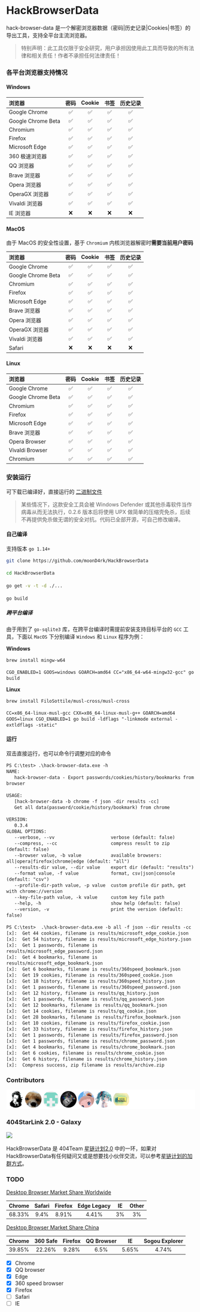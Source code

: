 # HackBrowserData

hack-browser-data 是一个解密浏览器数据（密码|历史记录|Cookies|书签）的导出工具，支持全平台主流浏览器。


>特别声明：此工具仅限于安全研究，用户承担因使用此工具而导致的所有法律和相关责任！作者不承担任何法律责任！

### 各平台浏览器支持情况

#### Windows

| 浏览器                      | 密码 | Cookie | 书签 | 历史记录 |
| :--------------------------- | :------: | :----: | :------: | :-----: |
| Google Chrome|    ✅     |   ✅    |    ✅     |    ✅    |
| Google Chrome Beta|    ✅    |   ✅   |    ✅    |    ✅    |
| Chromium |    ✅    |    ✅    |    ✅    |    ✅    |
| Firefox|    ✅     |   ✅    |    ✅     |    ✅    |
| Microsoft Edge|    ✅     |   ✅    |    ✅     |    ✅    |
| 360 极速浏览器    |    ✅     |   ✅    |    ✅     |    ✅    |
| QQ 浏览器|    ✅     |   ✅    |    ✅     |    ✅    |
| Brave 浏览器 |    ✅    |   ✅   |    ✅    |    ✅    |
| Opera 浏览器 |    ✅    |    ✅    |    ✅    |    ✅    |
| OperaGX 浏览器 |    ✅    |    ✅    |    ✅    |    ✅    |
| Vivaldi 浏览器 |    ✅    |    ✅    |    ✅    |    ✅    |
| IE 浏览器        |    ❌     |   ❌    |    ❌     |    ❌    |
#### MacOS

由于 MacOS 的安全性设置，基于 `Chromium` 内核浏览器解密时**需要当前用户密码**

| 浏览器                   | 密码 | Cookie | 书签 | 历史记录 |
| :--------------------------- | :------: | :----: | :------: | :-----: |
| Google Chrome  |    ✅     |   ✅    |    ✅     |    ✅    |
| Google Chrome Beta |    ✅    |   ✅   |    ✅    |    ✅    |
| Chromium |    ✅    |    ✅    |    ✅    |    ✅    |
| Firefox|    ✅     |   ✅    |    ✅     |    ✅    |
| Microsoft Edge |    ✅     |   ✅    |    ✅     |    ✅    |
| Brave 浏览器 |    ✅    |   ✅   |    ✅    |    ✅    |
| Opera 浏览器 |    ✅    |    ✅    |    ✅    |    ✅    |
| OperaGX 浏览器 |    ✅    |    ✅    |    ✅    |    ✅    |
| Vivaldi 浏览器 |    ✅    |    ✅    |    ✅    |    ✅    |
| Safari   |    ❌     |   ❌    |    ❌     |    ❌|

#### Linux

| 浏览器    | 密码 | Cookie | 书签 | 历史记录 |
| :------------ | :------: | :----: | :------: | :-----: |
| Google Chrome |    ✅     |   ✅    |    ✅     |    ✅    |
| Google Chrome Beta |    ✅    |   ✅   |    ✅    |    ✅    |
| Chromium |    ✅    |    ✅    |    ✅    |    ✅    |
| Firefox       |    ✅     |   ✅    |    ✅     |    ✅    |
| Microsoft Edge |    ✅    |   ✅   |    ✅    |    ✅    |
| Brave 浏览器 |    ✅    |   ✅   |    ✅    |    ✅    |
| Opera Browser |    ✅    |    ✅    |    ✅    |    ✅    |
| Vivaldi Browser |    ✅    |    ✅    |    ✅    |    ✅    |
| Chromium |    ✅     |   ✅    |    ✅     |    ✅    |

### 安装运行

可下载已编译好，直接运行的 [二进制文件 ](https://github.com/moonD4rk/HackBrowserData/releases) 

> 某些情况下，这款安全工具会被 Windows Defender 或其他杀毒软件当作病毒从而无法执行，0.2.6 版本后将使用 UPX 做简单的压缩壳免杀，后续不再提供免杀做无谓的安全对抗。代码已全部开源，可自己修改编译。

#### 自己编译

支持版本 `go 1.14+`

```bash
git clone https://github.com/moonD4rk/HackBrowserData

cd HackBrowserData

go get -v -t -d ./...

go build
```

##### 跨平台编译

由于用到了 `go-sqlite3` 库，在跨平台编译时需提前安装支持目标平台的 `GCC` 工具，下面以 `MacOS` 下分别编译 `Windows` 和 `Linux` 程序为例：

**Windows**


```shell
brew install mingw-w64

CGO_ENABLED=1 GOOS=windows GOARCH=amd64 CC="x86_64-w64-mingw32-gcc" go build
```

**Linux**

```shell
brew install FiloSottile/musl-cross/musl-cross

CC=x86_64-linux-musl-gcc CXX=x86_64-linux-musl-g++ GOARCH=amd64 GOOS=linux CGO_ENABLED=1 go build -ldflags "-linkmode external -extldflags -static"
```

#### 运行

双击直接运行，也可以命令行调整对应的命令

```
PS C:\test> .\hack-browser-data.exe -h
NAME:
   hack-browser-data - Export passwords/cookies/history/bookmarks from browser

USAGE:
   [hack-browser-data -b chrome -f json -dir results -cc]
   Get all data(password/cookie/history/bookmark) from chrome

VERSION:
   0.3.4
GLOBAL OPTIONS:
   --verbose, --vv                     verbose (default: false)
   --compress, --cc                    compress result to zip (default: false)
   --browser value, -b value           available browsers: all|opera|firefox|chrome|edge (default: "all")
   --results-dir value, --dir value    export dir (default: "results")
   --format value, -f value            format, csv|json|console (default: "csv")
   --profile-dir-path value, -p value  custom profile dir path, get with chrome://version
   --key-file-path value, -k value     custom key file path
   --help, -h                          show help (default: false)
   --version, -v                       print the version (default: false)

PS C:\test>  .\hack-browser-data.exe -b all -f json --dir results -cc
[x]:  Get 44 cookies, filename is results/microsoft_edge_cookie.json
[x]:  Get 54 history, filename is results/microsoft_edge_history.json
[x]:  Get 1 passwords, filename is results/microsoft_edge_password.json
[x]:  Get 4 bookmarks, filename is results/microsoft_edge_bookmark.json
[x]:  Get 6 bookmarks, filename is results/360speed_bookmark.json
[x]:  Get 19 cookies, filename is results/360speed_cookie.json
[x]:  Get 18 history, filename is results/360speed_history.json
[x]:  Get 1 passwords, filename is results/360speed_password.json
[x]:  Get 12 history, filename is results/qq_history.json
[x]:  Get 1 passwords, filename is results/qq_password.json
[x]:  Get 12 bookmarks, filename is results/qq_bookmark.json
[x]:  Get 14 cookies, filename is results/qq_cookie.json
[x]:  Get 28 bookmarks, filename is results/firefox_bookmark.json
[x]:  Get 10 cookies, filename is results/firefox_cookie.json
[x]:  Get 33 history, filename is results/firefox_history.json
[x]:  Get 1 passwords, filename is results/firefox_password.json
[x]:  Get 1 passwords, filename is results/chrome_password.json
[x]:  Get 4 bookmarks, filename is results/chrome_bookmark.json
[x]:  Get 6 cookies, filename is results/chrome_cookie.json
[x]:  Get 6 history, filename is results/chrome_history.json
[x]:  Compress success, zip filename is results/archive.zip
```

### Contributors

![](/CONTRIBUTORS.svg)

### 404StarLink 2.0 - Galaxy
![](https://github.com/knownsec/404StarLink-Project/raw/master/logo.png)

HackBrowserData 是 404Team [星链计划2.0](https://github.com/knownsec/404StarLink2.0-Galaxy) 中的一环，如果对 HackBrowserData有任何疑问又或是想要找小伙伴交流，可以参考[星链计划的加群方式](https://github.com/knownsec/404StarLink2.0-Galaxy#community)。

### TODO

[Desktop Browser Market Share Worldwide](https://gs.statcounter.com/browser-market-share/desktop/worldwide)

| Chrome | Safari | Firefox | Edge Legacy |  IE  | Other |
| :----: | :----: | :-----: | :---------: | :--: | :---: |
| 68.33% |  9.4%  |  8.91%  |    4.41%    |  3%  |  3%   |

[Desktop Browser Market Share China](https://gs.statcounter.com/browser-market-share/desktop/china)

| Chrome | 360 Safe | Firefox | QQ Browser |  IE   | Sogou Explorer |
| :----- | :------: | :-----: | :--------: | :---: | :------------: |
| 39.85% |  22.26%  |  9.28%  |    6.5%    | 5.65% |     4.74%      |

- [x] Chrome
- [x] QQ browser
- [x] Edge
- [x] 360 speed browser
- [x] Firefox
- [ ] Safari
- [ ] IE

